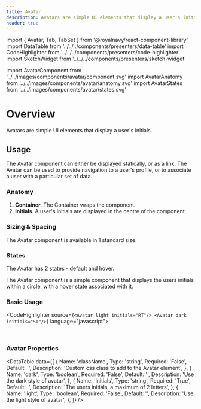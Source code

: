 ```yaml
---
title: Avatar
description: Avatars are simple UI elements that display a user's initials.
header: true
---
```


import { Avatar, Tab, TabSet } from '@royalnavy/react-component-library'
import DataTable from '../../../components/presenters/data-table'
import CodeHighlighter from '../../../components/presenters/code-highlighter'
import SketchWidget from '../../../components/presenters/sketch-widget'

import AvatarComponent from '../../images/components/avatar/component.svg'
import AvatarAnatomy from '../../images/components/avatar/anatomy.svg'
import AvatarStates from '../../images/components/avatar/states.svg'

# Overview

Avatars are simple UI elements that display a user's initials.
<AvatarComponent />

## Usage

The Avatar component can either be displayed statically, or as a link. The Avatar can be used to provide navigation to a user's profile, or to associate a user with a particular set of data.

<TabSet>
<Tab title="Design">

  <SketchWidget name="Avatar" href="/standards-toolkit.sketch" />

  ### Anatomy

  <AvatarAnatomy />

  1. **Container**. The Container wraps the component.
  2. **Initials**. A user's initials are displayed in the centre of the component.


  ### Sizing & Spacing
  The Avatar component is available in 1 standard size.

  ### States
  
  <AvatarStates />

  The Avatar has 2 states - default and hover.
  
</Tab>
<Tab title="Develop">
The Avatar component is a simple component that displays the users initials within a circle, with a hover state associated with it.

### Basic Usage

<CodeHighlighter source={`
<Avatar light initials="RT"/>
<Avatar dark initials="ST"/>
`} language="javascript">
  <div style={{ background: '#A0A0A0', padding: 20 }}>
    <p><Avatar light initials="RT"/>&nbsp;<Avatar dark initials="ST"/></p>
  </div>
</CodeHighlighter>


### Avatar Properties
<DataTable data={[
  {
    Name: 'className',
    Type: 'string',
    Required: 'False',
    Default: '',
    Description: 'Custom css class to add to the Avatar element',
  },
  {
    Name: 'dark',
    Type: 'boolean',
    Required: 'False',
    Default: '',
    Description: 'Use the dark style of avatar',
  },
  {
    Name: 'initials',
    Type: 'string',
    Required: 'True',
    Default: '',
    Description: 'The users initials, a maximum of 2 letters',
  },
  {
    Name: 'light',
    Type: 'boolean',
    Required: 'False',
    Default: '',
    Description: 'Use the light style of avatar',
  },
]} />
</Tab>
</TabSet>
